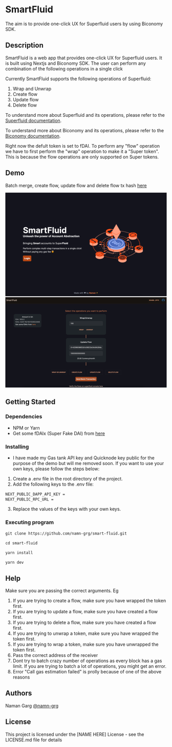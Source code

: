 # SmartFluid

The aim is to provide one-click UX for Superfluid users by using Biconomy SDK.

## Description

SmartFluid is a web app that provides one-click UX for Superfluid users. It is built using Nextjs and Biconomy SDK. The user can perform any combination of the following operations in a single click

Currently SmartFluid supports the following operations of Superfluid:

1.  Wrap and Unwrap
2.  Create flow
3.  Update flow
4.  Delete flow

To understand more about Superfluid and its operations, please refer to the [Superfluid documentation](https://docs.superfluid.finance/superfluid/developers/constant-flow-agreement-cfa).

To understand more about Biconomy and its operations, please refer to the [Biconomy documentation](https://docs.biconomy.io/).

Right now the defult token is set to fDAI. To perform any "flow" operation we have to first perform the "wrap" operation to make it a "Super token". This is because the flow operations are only supported on Super tokens.

## Demo

Batch merge, create flow, update flow and delete flow tx hash [here](https://mumbai.polygonscan.com/tx/0x627e37fffe2fa43a14d59b9f67624f833e08ec11c7d5a8fb40a7ebb9641864a3)

![Landing page](./public/image.png)
![Sending batch transaction](./public/image2.png)

## Getting Started

### Dependencies

- NPM or Yarn
- Get some fDAIx (Super Fake DAI) from [here](https://docs.superfluid.finance/superfluid/developers/super-tokens/super-token-faucet)

### Installing

- I have made my Gas tank API key and Quicknode key public for the purpose of the demo but will me removed soon. If you want to use your own keys, please follow the steps below:

1.  Create a .env file in the root directory of the project.
2.  Add the following keys to the .env file:

```
NEXT_PUBLIC_DAPP_API_KEY =
NEXT_PUBLIC_RPC_URL =
```

3.  Replace the values of the keys with your own keys.

### Executing program

```
git clone https://github.com/namn-grg/smart-fluid.git
```

```
cd smart-fluid
```

```
yarn install
```

```
yarn dev
```

## Help

Make sure you are passing the correct arguments. Eg

1. If you are trying to create a flow, make sure you have wrapped the token first.
2. If you are trying to update a flow, make sure you have created a flow first.
3. If you are trying to delete a flow, make sure you have created a flow first.
4. If you are trying to unwrap a token, make sure you have wrapped the token first.
5. If you are trying to wrap a token, make sure you have unwrapped the token first.
6. Pass the correct address of the receiver
7. Dont try to batch crazy number of operations as every block has a gas limit. If you are trying to batch a lot of operations, you might get an error.
8. Error "Call gas estimation failed" is prolly because of one of the above reasons

## Authors

Naman Garg [@namn-grg](https://twitter.com/namn_grg)

## License

This project is licensed under the [NAME HERE] License - see the LICENSE.md file for details
